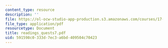 ```yaml
---
content_type: resource
description: ''
file: https://ol-ocw-studio-app-production.s3.amazonaws.com/courses/17-037-american-political-thought-spring-2004/591598c0333d7ec3a6bd409504c70423_readings_quests7.pdf
file_type: application/pdf
resourcetype: Document
title: readings_quests7.pdf
uid: 591598c0-333d-7ec3-a6bd-409504c70423
---
```

